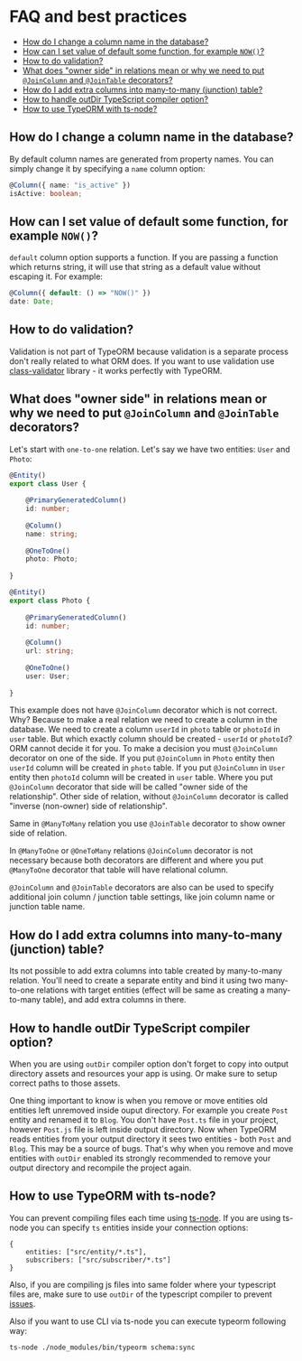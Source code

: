 # FAQ and best practices

* [How do I change a column name in the database?](#how-do-i-change-a-column-name-in-the-database)
* [How can I set value of default some function, for example `NOW()`?](#how-can-i-set-value-of-default-some-function,-for-example-now)
* [How to do validation?](#how-to-do-validation)
* [What does "owner side" in relations mean or why we need to put `@JoinColumn` and `@JoinTable` decorators?](#what-does-owner-side-in-relations-mean-or-why-we-need-to-put-joincolumn-and-jointable-decorators)
* [How do I add extra columns into many-to-many (junction) table?](how-do-i-add-extra-columns-into-many-to-many-junction-table)
* [How to handle outDir TypeScript compiler option?](#how-to-handle-outdir-typescript-compiler-option)
* [How to use TypeORM with ts-node?](#how-to-use-typeorm-with-ts-node)


## How do I change a column name in the database?

By default column names are generated from property names.
You can simply change it by specifying a `name` column option:

```typescript
@Column({ name: "is_active" })
isActive: boolean;
```

## How can I set value of default some function, for example `NOW()`?

`default` column option supports a function. 
If you are passing a function which returns string,
it will use that string as a default value without escaping it.
For example: 

```typescript
@Column({ default: () => "NOW()" })
date: Date;
```

## How to do validation?

Validation is not part of TypeORM because validation is a separate process
don't really related to what ORM does.
If you want to use validation use [class-validator](https://github.com/pleerock/class-validator) library - it works perfectly with TypeORM.
## What does "owner side" in relations mean or why we need to put `@JoinColumn` and `@JoinTable` decorators?

Let's start with `one-to-one` relation.
Let's say we have two entities: `User` and `Photo`:

```typescript
@Entity()
export class User {
    
    @PrimaryGeneratedColumn()
    id: number;
    
    @Column()
    name: string;
    
    @OneToOne()
    photo: Photo;
    
}
```

```typescript
@Entity()
export class Photo {
    
    @PrimaryGeneratedColumn()
    id: number;
    
    @Column()
    url: string;
    
    @OneToOne()
    user: User;
    
}
```

This example does not have `@JoinColumn` decorator which is not correct.
Why? Because to make a real relation we need to create a column in the database.
We need to create a column `userId` in `photo` table or `photoId` in `user` table.
But which exactly column should be created - `userId` or `photoId`?
ORM cannot decide it for you. 
To make a decision you must `@JoinColumn` decorator on one of the side.
If you put `@JoinColumn` in `Photo` entity then `userId` column will be created in `photo` table.
If you put `@JoinColumn` in `User` entity then `photoId` column will be created in `user` table.
Where you put `@JoinColumn` decorator that side will be called "owner side of the relationship".
Other side of relation, without `@JoinColumn` decorator is called "inverse (non-owner) side of relationship".

Same in `@ManyToMany` relation you use `@JoinTable` decorator to show owner side of relation.

In `@ManyToOne` or `@OneToMany` relations `@JoinColumn` decorator is not necessary because 
both decorators are different and where you put `@ManyToOne` decorator that table will have relational column. 

`@JoinColumn` and `@JoinTable` decorators are also can be used to specify additional
join column / junction table settings, like join column name or junction table name. 

## How do I add extra columns into many-to-many (junction) table?

Its not possible to add extra columns into table created by many-to-many relation.
You'll need to create a separate entity and bind it using two many-to-one relations with target entities
(effect will be same as creating a many-to-many table), 
and add extra columns in there.

## How to handle outDir TypeScript compiler option?

When you are using `outDir` compiler option don't forget to copy into output directory assets and resources your app is using.
Or make sure to setup correct paths to those assets.

One thing important to know is when you remove or move entities old entities left unremoved inside ouput directory.
For example you create `Post` entity and renamed it to `Blog`.
You don't have `Post.ts` file in your project, however `Post.js` file is left inside output directory.
Now when TypeORM reads entities from your output directory it sees two entities - both `Post` and `Blog`.
This may be  a source of bugs. 
That's why when you remove and move entities with `outDir` enabled its strongly recommended to remove your output directory and recompile the project again. 

## How to use TypeORM with ts-node?

You can prevent compiling files each time using [ts-node](https://github.com/TypeStrong/ts-node).
If you are using ts-node you can specify `ts` entities inside your connection options:

```
{
    entities: ["src/entity/*.ts"],
    subscribers: ["src/subscriber/*.ts"]
}
```

Also, if you are compiling js files into same folder where your typescript files are, 
make sure to use `outDir` of the typescript compiler to prevent 
[issues](https://github.com/TypeStrong/ts-node/issues/432). 

Also if you want to use CLI via ts-node you can execute typeorm following way:

```
ts-node ./node_modules/bin/typeorm schema:sync
```